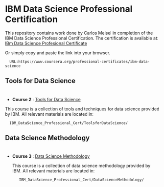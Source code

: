 # IBM Data Science Professional Certification

This repository contains work done by Carlos Meisel in completion of the IBM Data Science Professional Certification. The certification is available at:
[IBm Data Science Profesional Certificate](https://www.coursera.org/professional-certificates/ibm-data-science)

 Or simply copy and paste the link into your browser.

      URL:https://www.coursera.org/professional-certificates/ibm-data-science

 

##  Tools for Data Science
# 
* __Course 2__ : [Tools for Data Science](https://coursera.org/share/904d66f59a889068beda90493d01f6b0)

This course is a collection of tools and techniques for data science provided by IBM. All relevant materials are located in:

      IBM_DataScience_Professional_Cert/ToolsforDataScience/

## Data Science Methodology
#
* __Course 3__ : [Data Science Methodology](https://coursera.org/share/36a2b21ab6f4f126b014b3e2282ae333)

   This course is a collection of data science methodology provided by IBM. All relevant materials are located in:
   
         IBM_DataScience_Professional_Cert/DataScienceMethodology/
